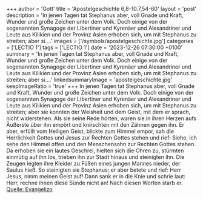 +++
author = 'Gott'
title = 'Apostelgeschichte 6,8-10.7,54-60'
layout = 'post'
description = 'In jenen Tagen tat Stephanus aber, voll Gnade und Kraft, Wunder und große Zeichen unter dem Volk. Doch einige von der sogenannten Synagoge der Libertiner und Kyrenäer und Alexandriner und Leute aus Kilikien und der Provinz Asien erhoben sich, um mit Stephanus zu streiten; aber si....'
images = ['/symbols/apostelgeschichte.jpg']
categories = ['LECTIO 1']
tags = ['LECTIO 1']
date = '2023-12-26 07:30:00 +0100'
summary = 'In jenen Tagen tat Stephanus aber, voll Gnade und Kraft, Wunder und große Zeichen unter dem Volk. Doch einige von der sogenannten Synagoge der Libertiner und Kyrenäer und Alexandriner und Leute aus Kilikien und der Provinz Asien erhoben sich, um mit Stephanus zu streiten; aber si....'
linkedsummaryImage = 'apostelgeschichte.jpg'
keepImageRatio = 'true'
+++
In jenen Tagen tat Stephanus aber, voll Gnade und Kraft, Wunder und große Zeichen unter dem Volk.
Doch einige von der sogenannten Synagoge der Libertiner und Kyrenäer und Alexandriner und Leute aus Kilikien und der Provinz Asien erhoben sich, um mit Stephanus zu streiten;
aber sie konnten der Weisheit und dem Geist, mit dem er sprach, nicht widerstehen.<!--more-->
Als sie seine Rede hörten, waren sie in ihren Herzen aufs Äußerste über ihn empört und knirschten mit den Zähnen gegen ihn.
Er aber, erfüllt vom Heiligen Geist, blickte zum Himmel empor, sah die Herrlichkeit Gottes und Jesus zur Rechten Gottes stehen
und rief: Siehe, ich sehe den Himmel offen und den Menschensohn zur Rechten Gottes stehen.
Da erhoben sie ein lautes Geschrei, hielten sich die Ohren zu, stürmten einmütig auf ihn los,
trieben ihn zur Stadt hinaus und steinigten ihn. Die Zeugen legten ihre Kleider zu Füßen eines jungen Mannes nieder, der Saulus hieß.
So steinigten sie Stephanus; er aber betete und rief: Herr Jesus, nimm meinen Geist auf!
Dann sank er in die Knie und schrie laut: Herr, rechne ihnen diese Sünde nicht an! Nach diesen Worten starb er.<br> [Quelle: Evangelizo](https://evangeliumtagfuertag.org/DE/gospel)